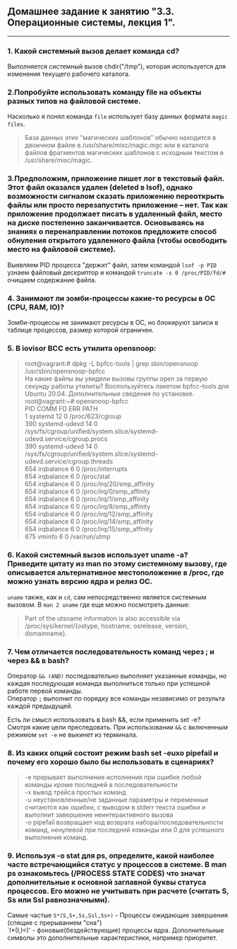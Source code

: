 ## Домашнее задание к занятию "3.3. Операционные системы, лекция 1".  
***
### 1. Какой системный вызов делает команда cd?  
Выполняется системный вызов chdir("/tmp"), которая используется для изменения текущего рабочего каталога.  

### 2.Попробуйте использовать команду file на объекты разных типов на файловой системе.  
Насколько я понял команда `file` использует базу данных формата `magic files`.  
>База данных этих “магических шаблонов” обычно находится в двоичном файле в /usr/share/misc/magic.mgc или в каталоге файлов фрагментов магических шаблонов с исходным текстом в /usr/share/misc/magic.   

### 3.Предположим, приложение пишет лог в текстовый файл. Этот файл оказался удален (deleted в lsof), однако возможности сигналом сказать приложению переоткрыть файлы или просто перезапустить приложение – нет. Так как приложение продолжает писать в удаленный файл, место на диске постепенно заканчивается. Основываясь на знаниях о перенаправлении потоков предложите способ обнуления открытого удаленного файла (чтобы освободить место на файловой системе).  
Выявляем PID процесса "держит" файл, затем командой `lsof -p PID` узнаем файловый дескриптор и командой `truncate -s 0 /proc/PID/fd/#` очищаем содержание файла.  

### 4. Занимают ли зомби-процессы какие-то ресурсы в ОС (CPU, RAM, IO)?  
Зомби-процессы не занимают ресурсы в ОС, но блокируют записи в таблице процессов, размер которой ограничен.  

### 5. В iovisor BCC есть утилита opensnoop:  
>root@vagrant:# dpkg -L bpfcc-tools | grep sbin/opensnoop  
>/usr/sbin/opensnoop-bpfcc  
На какие файлы вы увидели вызовы группы open за первую секунду работы утилиты? Воспользуйтесь пакетом bpfcc-tools для Ubuntu 20.04. Дополнительные сведения по установке.  
>root@vagrant:~# opensnoop-bpfcc  
> PID    COMM               FD ERR PATH  
> 1      systemd            12   0 /proc/623/cgroup  
> 390    systemd-udevd      14   0 /sys/fs/cgroup/unified/system.slice/systemd-udevd.service/cgroup.procs  
> 390    systemd-udevd      14   0 /sys/fs/cgroup/unified/system.slice/systemd-udevd.service/cgroup.threads  
> 654    irqbalance          6   0 /proc/interrupts  
> 654    irqbalance          6   0 /proc/stat  
> 654    irqbalance          6   0 /proc/irq/20/smp_affinity  
> 654    irqbalance          6   0 /proc/irq/0/smp_affinity  
> 654    irqbalance          6   0 /proc/irq/1/smp_affinity  
> 654    irqbalance          6   0 /proc/irq/8/smp_affinity  
> 654    irqbalance          6   0 /proc/irq/12/smp_affinity  
> 654    irqbalance          6   0 /proc/irq/14/smp_affinity  
> 654    irqbalance          6   0 /proc/irq/15/smp_affinity  
> 875    vminfo              6   0 /var/run/utmp  

### 6. Какой системный вызов использует uname -a? Приведите цитату из man по этому системному вызову, где описывается альтернативное местоположение в /proc, где можно узнать версию ядра и релиз ОС.
`uname` также, как и `cd`, сам непосредственно является системным вызовом. В `man 2 uname` где еще можно посмотреть данные:  
>Part of the utsname information is also accessible via /proc/sys/kernel/{ostype, hostname, osrelease, version, domainname}.  

### 7. Чем отличается последовательность команд через ; и через && в bash?  
Оператор `&& (AND)` последовательно выполняет указанные команды, но каждая последующая команда выполниться только при успешной работе первой команды.  
Оператор `;` выполнит по порядку все команды независимо от результа каждой предыдущей.  

Есть ли смысл использовать в bash &&, если применить set -e?  
Смотря какие цели преследовать. При использовании `&&` с включенным режимом `set -e` не выкинет из терминала.  

### 8. Из каких опций состоит режим bash set -euxo pipefail и почему его хорошо было бы использовать в сценариях?  
>-e прерывает выполнение исполнения при ошибке любой команды кроме последней в последовательности  
>-x вывод трейса простых команд  
>-u неустановленные/не заданные параметры и переменные считаются как ошибки, с выводом в stderr текста ошибки и выполнит завершение неинтерактивного вызова  
>-o pipefail возвращает код возврата набора/последовательности команд, ненулевой при последней команды или 0 для успешного выполнения команд.  
### 9. Используя -o stat для ps, определите, какой наиболее часто встречающийся статус у процессов в системе. В man ps ознакомьтесь (/PROCESS STATE CODES) что значат дополнительные к основной заглавной буквы статуса процессов. Его можно не учитывать при расчете (считать S, Ss или Ssl равнозначными).  
Самые частые `S*(S,S+,Ss,Ssl,Ss+)` - Процессы ожидающие завершения (спящие с прерыванием "сна")  
`I*(I,I<)' - фоновые(бездействующие) процессы ядра. Дополнительные символы это дополнительные характеристики, например приоритет.

